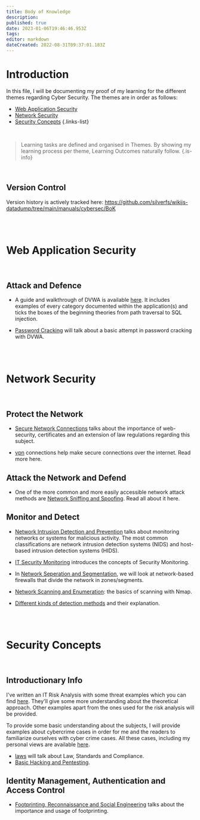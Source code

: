 ```yaml
---
title: Body of Knowledge
description: 
published: true
date: 2023-01-06T19:46:46.953Z
tags: 
editor: markdown
dateCreated: 2022-08-31T09:37:01.183Z
---
```


# Introduction
In this file, I will be documenting my proof of my learning for the different themes regarding Cyber Security. 
The themes are in order as follows:

- [Web Application Security](#web-application-security)
- [Network Security](#network-security)
- [Security Concepts](#security-concepts)
{.links-list}

<br />

> Learning tasks are defined and organised in Themes. By showing my learning process per theme, Learning Outcomes naturally follow.
{.is-info}

<br />

## Version Control

Version history is actively tracked here: https://github.com/silverfs/wikijs-datadump/tree/main/manuals/cybersec/BoK


<br />
<br />

# Web Application Security
<br />

## Attack and Defence

- A guide and walkthrough of DVWA is available [here](/manuals/cybersec/BoK/website-attack-defence). 
It includes examples of every category documented within the application(s) and ticks the boxes of the beginning theories from path traversal to SQL injection.

- [Password Cracking](/manuals/cybersec/BoK/password-cracking) will talk about a basic attempt in password cracking with DVWA.


<br />
<br />

# Network Security
<br />

## Protect the Network

- [Secure Network Connections](/manuals/cybersec/BoK/secure-network-connections) talks about the importance of web-security, certificates and an extension of law regulations regarding this subject.

- [vpn](/manuals/cybersec/BoK/vpn) connections help make secure connections over the internet. Read more here.

## Attack the Network and Defend

- One of the more common and more easily accessible network attack methods are [Network Sniffing and Spoofing](/manuals/cybersec/BoK/sniffing-and-spoofing). Read all about it here.

## Monitor and Detect
- [Network Intrusion Detection and Prevention](/manuals/cybersec/BoK/network-intrusion-detection-and-prevention) talks about monitoring networks or systems for malicious activity. The most common classifications are network intrusion detection systems (NIDS) and host-based intrusion detection systems (HIDS). 

- [IT Security Monitoring](/manuals/cybersec/BoK/security-monitoring) introduces the concepts of Security Monitoring.

- In [Network Seperation and Segmentation](/manuals/cybersec/BoK/firewalls), we will look at network-based firewalls that divide the network in zones/segments.

- [Network Scanning and Enumeration](/manuals/cybersec/BoK/scanning): the basics of scanning with Nmap.

- [Different kinds of detection methods](/manuals/cybersec/BoK/hids-and-more) and their explanation.

<br />
<br />


# Security Concepts
<br />

## Introductionary Info

I've written an IT Risk Analysis with some threat examples which you can find [here](/manuals/cybersec/BoK/analysis). They'll give some more understanding about the theoretical approach. Other examples apart from the ones used for the risk analysis will be provided.

To provide some basic understanding about the subjects, I will provide examples about cybercrime cases in order for me and the readers to familiarize ourselves with cyber crime cases.
All these cases, including my personal views are available [here](/manuals/cybersec/BoK/lerd). 

- [laws](/manuals/cybersec/BoK/laws) will talk about Law, Standards and Compliance.
- [Basic Hacking and Pentesting](/manuals/cybersec/BoK/basic-hacking).

## Identity Management, Authentication and Access Control

- [Footprinting, Reconnaissance and Social Engineering](/manuals/cybersec/BoK/frse) talks about the importance and usage of footprinting.

<br />
<br />